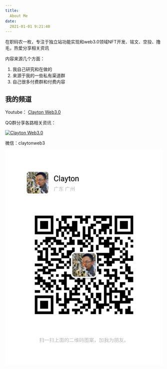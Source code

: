 ```yaml
---
title:
  About Me
date:
  2021-01-01 9:21:40
---
```

在职码农一枚，专注于独立站功能实现和web3.0领域NFT开发、铭文、空投、撸毛，热爱分享相关资讯

内容来源几个方面：

1. 我自己研究和在做的
2. 来源于我的一些私有渠道群
3. 自己很多付费群和付费内容

## 我的频道

Youtube： [Clayton Web3.0](https://youtube.com/@Clayton_web3?feature=shared)

QQ群分享各路相关资讯：

<a target="_blank" href="https://qm.qq.com/cgi-bin/qm/qr?k=YQhiCvQXq7X2ZAJDisyS71ZSCfmUkB1L&jump_from=webapi&authKey=rz6CdquhBMOqghfWq0/CzT2it4RP0lyp6wCG+LgOK3E+gi/PDqmM2zsW4snVnnWf"><img border="0" src="https://pub.idqqimg.com/wpa/images/group.png" alt="Clayton Web3.0" title="Clayton Web3.0"></a>


微信：claytonweb3

![1706679918305](image/index/1706679918305.png)

